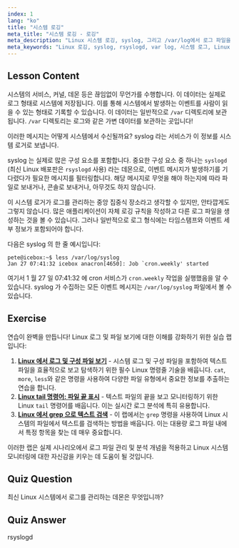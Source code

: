 ```yaml
---
index: 1
lang: "ko"
title: "시스템 로깅"
meta_title: "시스템 로깅 - 로깅"
meta_description: "Linux 시스템 로깅, syslog, 그리고 /var/log에서 로그 파일을 보는 방법을 알아보세요. rsyslogd 를 이해하고 이 초보자 가이드로 시스템 이벤트를 모니터링하세요."
meta_keywords: "Linux 로깅, syslog, rsyslogd, var log, 시스템 로그, Linux 튜토리얼, 초보자 가이드"
---
```


## Lesson Content

시스템의 서비스, 커널, 데몬 등은 끊임없이 무언가를 수행합니다. 이 데이터는 실제로 로그 형태로 시스템에 저장됩니다. 이를 통해 시스템에서 발생하는 이벤트를 사람이 읽을 수 있는 형태로 기록할 수 있습니다. 이 데이터는 일반적으로 `/var` 디렉토리에 보관됩니다. `/var` 디렉토리는 로그와 같은 가변 데이터를 보관하는 곳입니다!

이러한 메시지는 어떻게 시스템에서 수신될까요? syslog 라는 서비스가 이 정보를 시스템 로거로 보냅니다.

syslog 는 실제로 많은 구성 요소를 포함합니다. 중요한 구성 요소 중 하나는 `syslogd` (최신 Linux 배포판은 `rsyslogd` 사용) 라는 데몬으로, 이벤트 메시지가 발생하기를 기다렸다가 필요한 메시지를 필터링합니다. 해당 메시지로 무엇을 해야 하는지에 따라 파일로 보내거나, 콘솔로 보내거나, 아무것도 하지 않습니다.

이 시스템 로거가 로그를 관리하는 중앙 집중식 장소라고 생각할 수 있지만, 안타깝게도 그렇지 않습니다. 많은 애플리케이션이 자체 로깅 규칙을 작성하고 다른 로그 파일을 생성하는 것을 볼 수 있습니다. 그러나 일반적으로 로그 형식에는 타임스탬프와 이벤트 세부 정보가 포함되어야 합니다.

다음은 syslog 의 한 줄 예시입니다:

```plaintext
pete@icebox:~$ less /var/log/syslog
Jan 27 07:41:32 icebox anacron[4650]: Job `cron.weekly' started
```

여기서 1 월 27 일 07:41:32 에 cron 서비스가 `cron.weekly` 작업을 실행했음을 알 수 있습니다. syslog 가 수집하는 모든 이벤트 메시지는 `/var/log/syslog` 파일에서 볼 수 있습니다.

## Exercise

연습이 완벽을 만듭니다! Linux 로그 및 파일 보기에 대한 이해를 강화하기 위한 실습 랩입니다:

1. **[Linux 에서 로그 및 구성 파일 보기](https://labex.io/ko/labs/linux-viewing-log-and-configuration-files-in-linux-387914)** - 시스템 로그 및 구성 파일을 포함하여 텍스트 파일을 효율적으로 보고 탐색하기 위한 필수 Linux 명령줄 기술을 배웁니다. `cat`, `more`, `less`와 같은 명령을 사용하여 다양한 파일 유형에서 중요한 정보를 추출하는 연습을 합니다.
2. **[Linux tail 명령어: 파일 끝 표시](https://labex.io/ko/labs/linux-linux-tail-command-file-end-display-214303)** - 텍스트 파일의 끝을 보고 모니터링하기 위한 Linux `tail` 명령어를 배웁니다. 이는 실시간 로그 분석에 특히 유용합니다.
3. **[Linux 에서 grep 으로 텍스트 검색](https://labex.io/ko/labs/comptia-search-text-with-grep-in-linux-590841)** - 이 랩에서는 `grep` 명령을 사용하여 Linux 시스템의 파일에서 텍스트를 검색하는 방법을 배웁니다. 이는 대용량 로그 파일 내에서 특정 항목을 찾는 데 매우 중요합니다.

이러한 랩은 실제 시나리오에서 로그 파일 관리 및 분석 개념을 적용하고 Linux 시스템 모니터링에 대한 자신감을 키우는 데 도움이 될 것입니다.

## Quiz Question

최신 Linux 시스템에서 로그를 관리하는 데몬은 무엇입니까?

## Quiz Answer

rsyslogd

